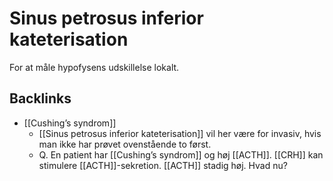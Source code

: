# Sinus petrosus inferior kateterisation
For at måle hypofysens udskillelse lokalt.

## Backlinks
* [[Cushing’s syndrom]]
	* [[Sinus petrosus inferior kateterisation]] vil her være for invasiv, hvis man ikke har prøvet ovenstående to først.
	* Q. En patient har [[Cushing’s syndrom]] og høj [[ACTH]]. [[CRH]] kan stimulere [[ACTH]]-sekretion. [[ACTH]] stadig høj. Hvad nu?

<!-- #anki/tag/med/Endocrinology #anki/deck/Medicine -->

<!-- {BearID:E8D71BA7-5C74-4C5D-898A-2E2CE86CE74F-1012-0000034DDA58CD0A} -->
